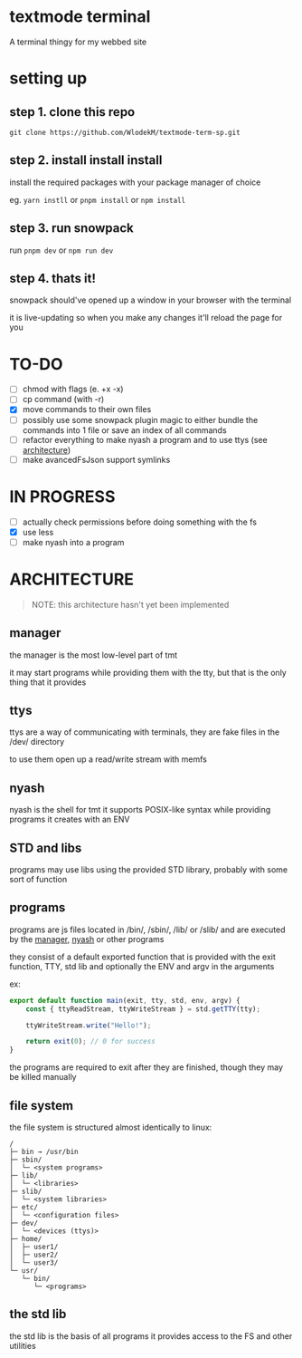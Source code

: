 # textmode terminal

A terminal thingy for my webbed site

# setting up

## step 1. clone this repo

``git clone https://github.com/WlodekM/textmode-term-sp.git``

## step 2. install install install

install the required packages with your package manager of choice

eg. `yarn instll` or `pnpm install` or `npm install`

## step 3. run snowpack

run `pnpm dev` or `npm run dev`

## step 4. thats it!

snowpack should've opened up a window in your browser with the terminal

it is live-updating so when you make any changes it'll reload the page for you


# TO-DO

- [ ] chmod with flags (e. +x -x)
- [ ] cp command (with -r)
- [x] move commands to their own files
- [ ] possibly use some snowpack plugin magic to either bundle the commands into 1 file or save an index of all commands
- [ ] refactor everything to make nyash a program and to use ttys (see [architecture](#architecture))
- [ ] make avancedFsJson support symlinks

# IN PROGRESS
- [ ] actually check permissions before doing something with the fs
- [x] use less
- [ ] make nyash into a program

# ARCHITECTURE

> NOTE: this architecture hasn't yet been implemented

## manager

the manager is the most low-level part of tmt

it may start programs while providing them with the tty, but that is the only thing that it provides

## ttys

ttys are a way of communicating with terminals, they are fake files in the /dev/ directory

to use them open up a read/write stream with memfs

## nyash

nyash is the shell for tmt it supports POSIX-like syntax while providing programs it creates with an ENV

## STD and libs

programs may use libs using the provided STD library, probably with some sort of function

## programs

programs are js files located in /bin/, /sbin/, /lib/ or /slib/ and are executed by the [manager](#manager), [nyash](#nyash) or other programs

they consist of a default exported function that is provided with the exit function, TTY, std lib and optionally the ENV and argv in the arguments

ex:

```js
export default function main(exit, tty, std, env, argv) {
    const { ttyReadStream, ttyWriteStream } = std.getTTY(tty);

    ttyWriteStream.write("Hello!");

    return exit(0); // 0 for success
}
```

the programs are required to exit after they are finished, though they may be killed manually

## file system

the file system is structured almost identically to linux:
```
/
├─ bin → /usr/bin
├─ sbin/
│  └─ <system programs>
├─ lib/
│  └─ <libraries>
├─ slib/
│  └─ <system libraries>
├─ etc/
│  └─ <configuration files>
├─ dev/
│  └─ <devices (ttys)>
├─ home/
│  ├─ user1/
│  ├─ user2/
│  └─ user3/
└─ usr/
   └─ bin/
      └─ <programs>
```

## the std lib

the std lib is the basis of all programs it provides access to the FS and other utilities
